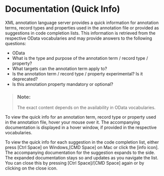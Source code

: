 <!-- loio8728bd73a1a440de81ce95cf7c0c468a -->

# Documentation \(Quick Info\)

XML annotation language server provides a quick information for annotation terms, record types and properties used in the annotation file or provided as suggestions in code completion lists. This information is retrieved from the respective OData vocabularies and may provide answers to the following questions:

-   OData
-   What is the type and purpose of the annotation term / record type / property?
-   What targets can the annotation term apply to?
-   Is the annotation term / record type / property experimental? Is it deprecated?
-   Is this annotation property mandatory or optional?

> ### Note:  
> The exact content depends on the availability in OData vocabularies.

To view the quick info for an annotation term, record type or property used in the annotation file, hover your mouse over it. The accompanying documentation is displayed in a hover window, if provided in the respective vocabularies.

To view the quick info for each suggestion in the code completion list, either press [Ctrl Space\] on Windows,[CMD Space\] on Mac or click the [info icon\]. The accompanying documentation for the suggestion expands to the side. The expanded documentation stays so and updates as you navigate the list. You can close this by pressing [Ctrl Space\]/[CMD Space\] again or by clicking on the close icon.

